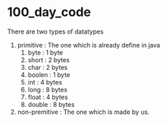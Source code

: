 # 100_day_code

There are two types of datatypes 
1. primitive : The one which is already define in java
    1. byte : 1 byte
    2. short : 2 bytes
    3. char : 2 bytes
    4. boolen : 1 byte
    5. int : 4 bytes
    6. long : 8 bytes
    7. float : 4 bytes
    8. double : 8 bytes
2. non-premitive : The one which is made by us.